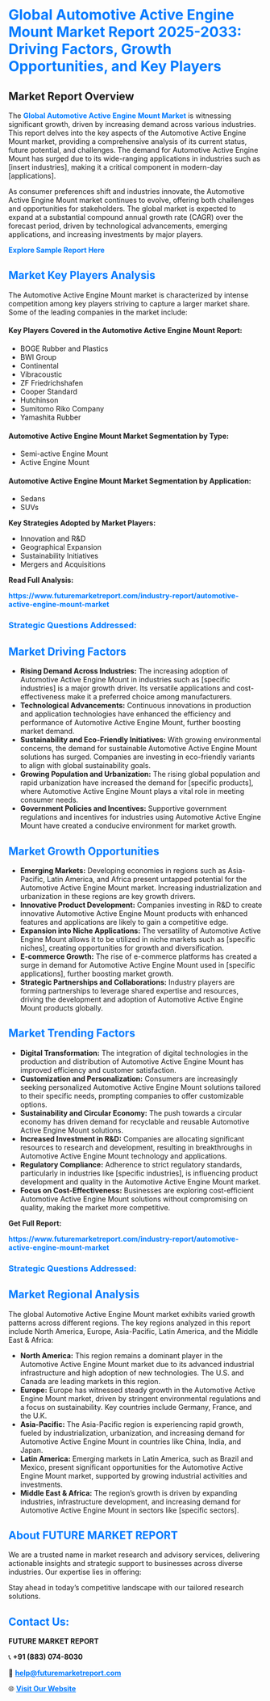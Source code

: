 <h1 style="color: #007BFF;">Global Automotive Active Engine Mount Market Report 2025-2033: Driving Factors, Growth Opportunities, and Key Players</h1>

<section id="overview">
<h2>Market Report Overview</h2>
<p>The <a href="https://www.futuremarketreport.com/industry-report/automotive-active-engine-mount-market" style="color: #007BFF; text-decoration: none;"><strong>Global Automotive Active Engine Mount Market</strong></a> is witnessing significant growth, driven by increasing demand across various industries. This report delves into the key aspects of the Automotive Active Engine Mount market, providing a comprehensive analysis of its current status, future potential, and challenges. The demand for Automotive Active Engine Mount has surged due to its wide-ranging applications in industries such as [insert industries], making it a critical component in modern-day [applications].</p>
<p>As consumer preferences shift and industries innovate, the Automotive Active Engine Mount market continues to evolve, offering both challenges and opportunities for stakeholders. The global market is expected to expand at a substantial compound annual growth rate (CAGR) over the forecast period, driven by technological advancements, emerging applications, and increasing investments by major players.</p>
</section>

<section id="overview">
<p><a href="https://www.futuremarketreport.com/request-sample/reportId=41216" style="color: #007BFF; text-decoration: none;"><strong>Explore Sample Report Here</strong></a></p>
</section>

<section id="key-players">
<h2 style="color: #007BFF;">Market Key Players Analysis</h2>
<p>The Automotive Active Engine Mount market is characterized by intense competition among key players striving to capture a larger market share. Some of the leading companies in the market include:</p>
<h4>Key Players Covered in the Automotive Active Engine Mount Report:</h4>
<ul><li>BOGE Rubber and Plastics</li><li>BWI Group</li><li>Continental</li><li>Vibracoustic</li><li>ZF Friedrichshafen</li><li>Cooper Standard</li><li>Hutchinson</li><li>Sumitomo Riko Company</li><li>Yamashita Rubber</li></ul>
<h4>Automotive Active Engine Mount Market Segmentation by Type:</h4>
<ul><li>Semi-active Engine Mount</li><li>Active Engine Mount</li></ul>

<h4>Automotive Active Engine Mount Market Segmentation by Application:</h4>
<ul><li>Sedans</li><li>SUVs</li></ul>
<p><strong>Key Strategies Adopted by Market Players:</strong></p>
<ul>
<li>Innovation and R&D</li>
<li>Geographical Expansion</li>
<li>Sustainability Initiatives</li>
<li>Mergers and Acquisitions</li>
</ul>
</section>

<section>
<p><strong>Read Full Analysis: </strong></p><a href="https://www.futuremarketreport.com/industry-report/automotive-active-engine-mount-market" style="color: #007BFF; text-decoration: none;"><strong>https://www.futuremarketreport.com/industry-report/automotive-active-engine-mount-market</strong></a>
<h3 style="color: #007BFF;">Strategic Questions Addressed:</h3>
</section>

<section id="driving-factors">
<h2 style="color: #007BFF;">Market Driving Factors</h2>
<ul>
<li><strong>Rising Demand Across Industries:</strong> The increasing adoption of Automotive Active Engine Mount in industries such as [specific industries] is a major growth driver. Its versatile applications and cost-effectiveness make it a preferred choice among manufacturers.</li>
<li><strong>Technological Advancements:</strong> Continuous innovations in production and application technologies have enhanced the efficiency and performance of Automotive Active Engine Mount, further boosting market demand.</li>
<li><strong>Sustainability and Eco-Friendly Initiatives:</strong> With growing environmental concerns, the demand for sustainable Automotive Active Engine Mount solutions has surged. Companies are investing in eco-friendly variants to align with global sustainability goals.</li>
<li><strong>Growing Population and Urbanization:</strong> The rising global population and rapid urbanization have increased the demand for [specific products], where Automotive Active Engine Mount plays a vital role in meeting consumer needs.</li>
<li><strong>Government Policies and Incentives:</strong> Supportive government regulations and incentives for industries using Automotive Active Engine Mount have created a conducive environment for market growth.</li>
</ul>
</section>

<section id="growth-opportunities">
<h2 style="color: #007BFF;">Market Growth Opportunities</h2>
<ul>
<li><strong>Emerging Markets:</strong> Developing economies in regions such as Asia-Pacific, Latin America, and Africa present untapped potential for the Automotive Active Engine Mount market. Increasing industrialization and urbanization in these regions are key growth drivers.</li>
<li><strong>Innovative Product Development:</strong> Companies investing in R&D to create innovative Automotive Active Engine Mount products with enhanced features and applications are likely to gain a competitive edge.</li>
<li><strong>Expansion into Niche Applications:</strong> The versatility of Automotive Active Engine Mount allows it to be utilized in niche markets such as [specific niches], creating opportunities for growth and diversification.</li>
<li><strong>E-commerce Growth:</strong> The rise of e-commerce platforms has created a surge in demand for Automotive Active Engine Mount used in [specific applications], further boosting market growth.</li>
<li><strong>Strategic Partnerships and Collaborations:</strong> Industry players are forming partnerships to leverage shared expertise and resources, driving the development and adoption of Automotive Active Engine Mount products globally.</li>
</ul>
</section>

<section id="trending-factors">
<h2 style="color: #007BFF;">Market Trending Factors</h2>
<ul>
<li><strong>Digital Transformation:</strong> The integration of digital technologies in the production and distribution of Automotive Active Engine Mount has improved efficiency and customer satisfaction.</li>
<li><strong>Customization and Personalization:</strong> Consumers are increasingly seeking personalized Automotive Active Engine Mount solutions tailored to their specific needs, prompting companies to offer customizable options.</li>
<li><strong>Sustainability and Circular Economy:</strong> The push towards a circular economy has driven demand for recyclable and reusable Automotive Active Engine Mount solutions.</li>
<li><strong>Increased Investment in R&D:</strong> Companies are allocating significant resources to research and development, resulting in breakthroughs in Automotive Active Engine Mount technology and applications.</li>
<li><strong>Regulatory Compliance:</strong> Adherence to strict regulatory standards, particularly in industries like [specific industries], is influencing product development and quality in the Automotive Active Engine Mount market.</li>
<li><strong>Focus on Cost-Effectiveness:</strong> Businesses are exploring cost-efficient Automotive Active Engine Mount solutions without compromising on quality, making the market more competitive.</li>
</ul>
</section>

<section>
<p><strong>Get Full Report: </strong></p><a href="https://www.futuremarketreport.com/industry-report/automotive-active-engine-mount-market" style="color: #007BFF; text-decoration: none;"><strong>https://www.futuremarketreport.com/industry-report/automotive-active-engine-mount-market</strong></a>
<h3 style="color: #007BFF;">Strategic Questions Addressed:</h3>
</section>


<section id="regional-analysis">
<h2 style="color: #007BFF;">Market Regional Analysis</h2>
<p>The global Automotive Active Engine Mount market exhibits varied growth patterns across different regions. The key regions analyzed in this report include North America, Europe, Asia-Pacific, Latin America, and the Middle East & Africa:</p>
<ul>
<li><strong>North America:</strong> This region remains a dominant player in the Automotive Active Engine Mount market due to its advanced industrial infrastructure and high adoption of new technologies. The U.S. and Canada are leading markets in this region.</li>
<li><strong>Europe:</strong> Europe has witnessed steady growth in the Automotive Active Engine Mount market, driven by stringent environmental regulations and a focus on sustainability. Key countries include Germany, France, and the U.K.</li>
<li><strong>Asia-Pacific:</strong> The Asia-Pacific region is experiencing rapid growth, fueled by industrialization, urbanization, and increasing demand for Automotive Active Engine Mount in countries like China, India, and Japan.</li>
<li><strong>Latin America:</strong> Emerging markets in Latin America, such as Brazil and Mexico, present significant opportunities for the Automotive Active Engine Mount market, supported by growing industrial activities and investments.</li>
<li><strong>Middle East & Africa:</strong> The region’s growth is driven by expanding industries, infrastructure development, and increasing demand for Automotive Active Engine Mount in sectors like [specific sectors].</li>
</ul>
</section>

<footer>
<h2 style="color: #007BFF;">About FUTURE MARKET REPORT</h2>
<p>We are a trusted name in market research and advisory services, delivering actionable insights and strategic support to businesses across diverse industries. Our expertise lies in offering:</p>

<p>Stay ahead in today’s competitive landscape with our tailored research solutions.</p>

<h2 style="color: #007BFF;">Contact Us:</h2>
<p><strong>FUTURE MARKET REPORT</strong></p>
<p>📞 <strong>+91 (883) 074-8030</strong></p>
<p>📧 <strong><a href="mailto:help@futuremarketreport.com" style="color: #007BFF;">help@futuremarketreport.com</a></strong></p>
<p>🌐 <strong><a href="https://www.futuremarketreport.com/" style="color: #007BFF;">Visit Our Website</a></strong></p>
</footer>